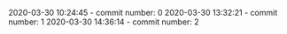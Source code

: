 2020-03-30 10:24:45 - commit number: 0
2020-03-30 13:32:21 - commit number: 1
2020-03-30 14:36:14 - commit number: 2
